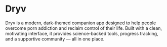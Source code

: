 # Dryv
Dryv is a modern, dark-themed companion app designed to help people overcome porn addiction and reclaim control of their life. Built with a clean, motivating interface, it provides science-backed tools, progress tracking, and a supportive community — all in one place.
